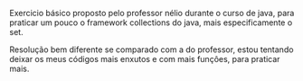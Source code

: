 Exercicio básico proposto pelo professor nélio durante o curso de java, para praticar um pouco o framework collections do java, mais especificamente o set.

Resolução bem diferente se comparado com a do professor, estou tentando deixar os meus códigos mais enxutos e com mais funçôes, para praticar mais.
